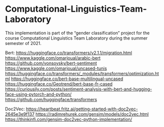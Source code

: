 # Computational-Linguistics-Team-Laboratory
This implementation is part of the “gender classification” project for the course Computational Linguistics 
Team Laboratory during the summer semester of 2021. 

Bert:
https://huggingface.co/transformers/v2.1.1/migration.html 
https://www.kaggle.com/omarjoual/arabic-bert 
https://github.com/vonsovsky/bert-sentiment
https://www.kaggle.com/omarjoual/uncased-tunis 
https://huggingface.co/transformers/_modules/transformers/optimization.html 
https://huggingface.co/bert-base-multilingual-uncased
https://huggingface.co/Geotrend/bert-base-fr-cased
https://curiousily.com/posts/sentiment-analysis-with-bert-and-hugging-face-using-pytorch-and-python/ 
https://github.com/huggingface/transformers

Doc2Vec:
https://heartbeat.fritz.ai/getting-started-with-doc2vec-2645e3e9f137
https://radimrehurek.com/gensim/models/doc2vec.html
https://thinkinfi.com/gensim-doc2vec-python-implementation/
